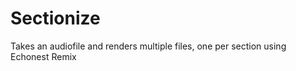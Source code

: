 Sectionize
==========

Takes an audiofile and renders multiple files, one per section using Echonest Remix
